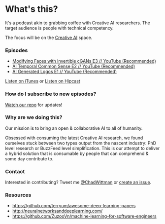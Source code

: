 # What's this?
It's a podcast akin to grabbing coffee with Creative AI researchers. The target audience is people with technical competency. 

The focus will be on the [Creative AI](http://www.creativeai.net/) space. 

### Episodes

* [Modifying Faces with Invertible cGANs E3 // YouTube (Recommended)](https://youtu.be/V0y4nOqvv-Y)
* [AI Temporal Common Sense E2 // YouTube (Recommended)](https://youtu.be/CMRy4Y-ZwGE)
* [AI Generated Logos E1 // YouTube (Recommended)](https://youtu.be/B3_jMHaomnU)

[Listen on iTunes](https://itunes.apple.com/us/podcast/ai-generated-logos-ai-guild/id1182836193?) or [Listen on Hipcast](http://www.hipcast.com/podcast/H27Q90VQ)

### How do I subscribe to new episodes?

[Watch our repo](https://github.com/chadwittman/ai-guild/subscription) for updates!

### Why are we doing this?
Our mission is to bring an open &amp; collaborative AI to all of humanity.

Obsessed with consuming the latest Creative AI research, we found ourselves stuck between two types output from the nascent industry: PhD level research or BuzzFeed level simplification. This is our attempt to deliver a hybrid solution that is consumable by people that can comprehend &amp; some day contribute to. 

### Contact
Interested in contributing? Tweet me [@ChadWittman](https://twitter.com/chadwittman) or [create an issue](https://github.com/chadwittman/ai-guild/issues/new). 

### Resources

* <https://github.com/terryum/awesome-deep-learning-papers>
* <http://neuralnetworksanddeeplearning.com/>
* <https://github.com/ZuzooVn/machine-learning-for-software-engineers>